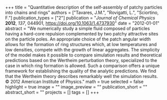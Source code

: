 +++
title = "Quantitative description of the self-assembly of patchy particles into chains and rings"
authors = ["Tavares, J.M.", "Rovigatti, L.", "Sciortino, F."]
publication_types = ["2"]
publication = "*Journal of Chemical Physics* **2012**, *137*, 044901, https://doi.org/10.1063/1.4737930"
date = "2012-01-01"
abstract = "We numerically study a simple fluid composed of particles having a hard-core repulsion complemented by two patchy attractive sites on the particle poles. An appropriate choice of the patch angular width allows for the formation of ring structures which, at low temperatures and low densities, compete with the growth of linear aggregates. The simplicity of the model makes it possible to compare simulation results and theoretical predictions based on the Wertheim perturbation theory, specialized to the case in which ring formation is allowed. Such a comparison offers a unique framework for establishing the quality of the analytic predictions. We find that the Wertheim theory describes remarkably well the simulation results. © 2012 American Institute of Physics."
math = true
selected = false
highlight = true
image = ""
image_preview = ""
publication_short = ""
abstract_short = ""
projects = []
tags = []
+++
